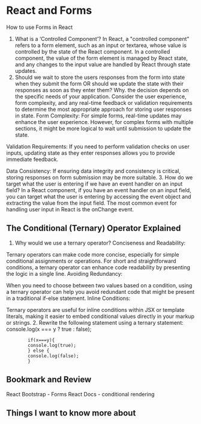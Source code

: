 # React and Forms

How to use Forms in React

1. What is a ‘Controlled Component’? In React, a "controlled component" refers to a form element, such as an input or textarea, whose value is controlled by the state of the React component. In a controlled component, the value of the form element is managed by React state, and any changes to the input value are handled by React through state updates.
2. Should we wait to store the users responses from the form into state when they submit the form OR should we update the state with their responses as soon as they enter them? Why.
   the decision depends on the specific needs of your application. Consider the user experience, form complexity, and any real-time feedback or validation requirements to determine the most appropriate approach for storing user responses in state.
   Form Complexity: For simple forms, real-time updates may enhance the user experience. However, for complex forms with multiple sections, it might be more logical to wait until submission to update the state.

Validation Requirements: If you need to perform validation checks on user inputs, updating state as they enter responses allows you to provide immediate feedback.

Data Consistency: If ensuring data integrity and consistency is critical, storing responses on form submission may be more suitable.
3. How do we target what the user is entering if we have an event handler on an input field?
   In a React component, if you have an event handler on an input field, you can target what the user is entering by accessing the event object and extracting the value from the input field. The most common event for handling user input in React is the onChange event.

## The Conditional (Ternary) Operator Explained

1. Why would we use a ternary operator?
   Conciseness and Readability:

Ternary operators can make code more concise, especially for simple conditional assignments or operations.
For short and straightforward conditions, a ternary operator can enhance code readability by presenting the logic in a single line.
Avoiding Redundancy:

When you need to choose between two values based on a condition, using a ternary operator can help you avoid redundant code that might be present in a traditional if-else statement.
Inline Conditions:

Ternary operators are useful for inline conditions within JSX or template literals, making it easier to embed conditional values directly in your markup or strings.
2. Rewrite the following statement using a ternary statement: console.log(x === y ? true : false);
   

            if(x===y){
            console.log(true);
            } else {
            console.log(false);
            }


## Bookmark and Review

React Bootstrap - Forms
React Docs - conditional rendering

## Things I want to know more about